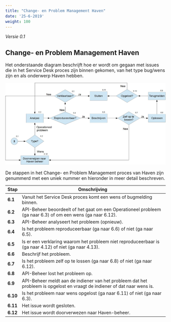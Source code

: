 ```yaml
---
title: "Change- en Problem Management Haven"
date: '25-6-2019'
weight: 100
---
```


*Versie 0.1*

## Change- en Problem Management Haven

Het onderstaande diagram beschrijft hoe er wordt om gegaan met issues die in het Service Desk proces zijn binnen gekomen, van het type bug/wens zijn en als onderwerp Haven hebben.

![Change- en Problem Management Haven](https://github.com/VNG-Realisatie/api-beheer/blob/master/Processen/Images/CM-PM-Haven.jpg)

De stappen in het Change- en Problem Management proces van Haven zijn genummerd met een uniek nummer en hieronder in meer detail beschreven.

| **Stap** | **Omschrijving** |
| -------- | ---------------- |
| **6.1** | Vanuit het Service Desk proces komt een wens of bugmelding binnen. |
| **6.2** | API-Beheer beoordeelt of het gaat om een Operationeel probleem (ga naar 6.3) of om een wens (ga naar 6.12). |
| **6.3** | API-Beheer analyseert het probleem (opnieuw). |
| **6.4** | Is het probleem reproduceerbaar (ga naar 6.6) of niet (ga naar 6.5). |
| **6.5** | Is er een verklaring waarom het probleem niet reproduceerbaar is (ga naar 4.12) of niet (ga naar 4.13). |
| **6.6** | Beschrijf het probleem. |
| **6.7** | Is het probleem zelf op te lossen (ga naar 6.8) of niet (ga naar 6.12). |
| **6.8** | API-Beheer lost het probleem op. |
| **6.9** | API-Beheer meldt aan de indiener van het probleem dat het probleem is opgelost en vraagt de indiener of dat naar wens is. |
| **6.10** | Is het probleem naar wens opgelost (ga naar 6.11) of niet (ga naar 6.3). |
| **6.11** | Het issue wordt gesloten. |
| **6.12** | Het issue wordt doorverwezen naar Haven-beheer. |
